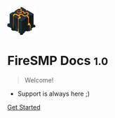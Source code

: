 ![logo](_media/fsmp.png)

# FireSMP Docs <small>1.0</small>

> Welcome!

- Support is always here ;)

[Get Started](#homepage)

